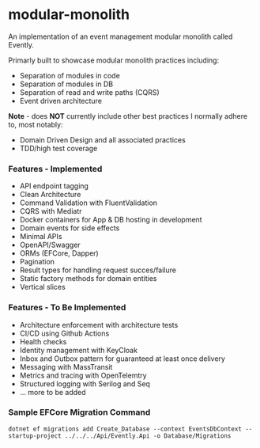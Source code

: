 # modular-monolith

An implementation of an event management modular monolith called Evently.

Primarly built to showcase modular monolith practices including:

- Separation of modules in code
- Separation of modules in DB
- Separation of read and write paths (CQRS)
- Event driven architecture

**Note** - does **NOT** currently include other best practices I normally adhere to, most notably:

- Domain Driven Design and all associated practices
- TDD/high test coverage


### Features - Implemented

- API endpoint tagging
- Clean Architecture
- Command Validation with FluentValidation
- CQRS with Mediatr
- Docker containers for App & DB hosting in development
- Domain events for side effects
- Minimal APIs
- OpenAPI/Swagger
- ORMs (EFCore, Dapper)
- Pagination
- Result types for handling request succes/failure
- Static factory methods for domain entities
- Vertical slices


### Features - To Be Implemented

- Architecture enforcement with architecture tests
- CI/CD using Github Actions
- Health checks
- Identity management with KeyCloak
- Inbox and Outbox pattern for guaranteed at least once delivery
- Messaging with MassTransit
- Metrics and tracing with OpenTelemtry
- Structured logging with Serilog and Seq
- ... more to be added


### Sample EFCore Migration Command

```dotnet ef migrations add Create_Database --context EventsDbContext --startup-project ../../../Api/Evently.Api -o Database/Migrations```


